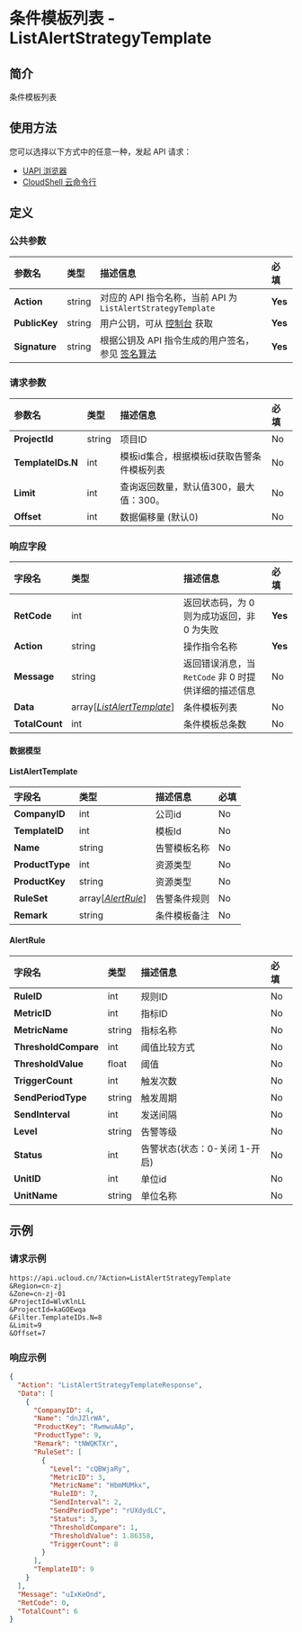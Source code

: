 # 条件模板列表 - ListAlertStrategyTemplate

## 简介

条件模板列表






## 使用方法

您可以选择以下方式中的任意一种，发起 API 请求：
- [UAPI 浏览器](https://console.ucloud.cn/uapi/detail?id=ListAlertStrategyTemplate)
- [CloudShell 云命令行](https://shell.ucloud.cn/)


## 定义

### 公共参数

| 参数名 | 类型 | 描述信息 | 必填 |
|:---|:---|:---|:---|
| **Action**     | string  | 对应的 API 指令名称，当前 API 为 `ListAlertStrategyTemplate`                        | **Yes** |
| **PublicKey**  | string  | 用户公钥，可从 [控制台](https://console.ucloud.cn/uapi/apikey) 获取                                             | **Yes** |
| **Signature**  | string  | 根据公钥及 API 指令生成的用户签名，参见 [签名算法](api/summary/signature.md)  | **Yes** |

### 请求参数

| 参数名 | 类型 | 描述信息 | 必填 |
|:---|:---|:---|:---|
| **ProjectId** | string | 项目ID |No|
| **TemplateIDs.N** | int | 模板id集合，根据模板id获取告警条件模板列表 |No|
| **Limit** | int | 查询返回数量，默认值300，最大值：300。 |No|
| **Offset** | int | 数据偏移量 (默认0) |No|

### 响应字段

| 字段名 | 类型 | 描述信息 | 必填 |
|:---|:---|:---|:---|
| **RetCode** | int | 返回状态码，为 0 则为成功返回，非 0 为失败 |**Yes**|
| **Action** | string | 操作指令名称 |**Yes**|
| **Message** | string | 返回错误消息，当 `RetCode` 非 0 时提供详细的描述信息 |No|
| **Data** | array[[*ListAlertTemplate*](#ListAlertTemplate)] | 条件模板列表 |No|
| **TotalCount** | int | 条件模板总条数 |No|

#### 数据模型


#### ListAlertTemplate

| 字段名 | 类型 | 描述信息 | 必填 |
|:---|:---|:---|:---|
| **CompanyID** | int | 公司id |No|
| **TemplateID** | int | 模板Id |No|
| **Name** | string | 告警模板名称 |No|
| **ProductType** | int | 资源类型 |No|
| **ProductKey** | string | 资源类型 |No|
| **RuleSet** | array[[*AlertRule*](#AlertRule)] | 告警条件规则 |No|
| **Remark** | string | 条件模板备注 |No|

#### AlertRule

| 字段名 | 类型 | 描述信息 | 必填 |
|:---|:---|:---|:---|
| **RuleID** | int | 规则ID |No|
| **MetricID** | int | 指标ID |No|
| **MetricName** | string | 指标名称 |No|
| **ThresholdCompare** | int | 阈值比较方式 |No|
| **ThresholdValue** | float | 阈值 |No|
| **TriggerCount** | int | 触发次数 |No|
| **SendPeriodType** | string | 触发周期 |No|
| **SendInterval** | int | 发送间隔 |No|
| **Level** | string | 告警等级 |No|
| **Status** | int | 告警状态(状态：0-关闭 1-开启) |No|
| **UnitID** | int | 单位id |No|
| **UnitName** | string | 单位名称 |No|

## 示例

### 请求示例
    
```
https://api.ucloud.cn/?Action=ListAlertStrategyTemplate
&Region=cn-zj
&Zone=cn-zj-01
&ProjectId=WlvKlnLL
&ProjectId=kaGOEwqa
&Filter.TemplateIDs.N=8
&Limit=9
&Offset=7
```

### 响应示例
    
```json
{
  "Action": "ListAlertStrategyTemplateResponse",
  "Data": [
    {
      "CompanyID": 4,
      "Name": "dnJZlrWA",
      "ProductKey": "RwmwuAAp",
      "ProductType": 9,
      "Remark": "tNWQKTXr",
      "RuleSet": [
        {
          "Level": "cQBWjaRy",
          "MetricID": 3,
          "MetricName": "HbmMUMkx",
          "RuleID": 7,
          "SendInterval": 2,
          "SendPeriodType": "rUXdydLC",
          "Status": 3,
          "ThresholdCompare": 1,
          "ThresholdValue": 1.86358,
          "TriggerCount": 8
        }
      ],
      "TemplateID": 9
    }
  ],
  "Message": "uIxKeOnd",
  "RetCode": 0,
  "TotalCount": 6
}
```





